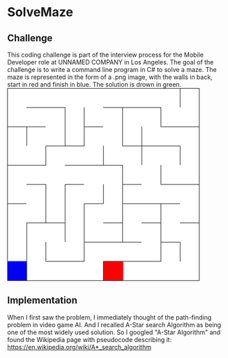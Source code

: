 # SolveMaze

## Challenge
This coding challenge is part of the interview process for the Mobile Developer role at UNNAMED COMPANY in Los Angeles. The goal of the challenge is to write a command line program in C# to solve a maze. The maze is represented in the form of a .png image, with the walls in back, start in red and finish in blue. The solution is drown in green. 
![](Resources/maze1.png)

## Implementation
When I first saw the problem, I immediately thought of the path-finding problem in video game AI. And I recalled A-Star search Algorithm as being one of the most widely used solution. So I googled "A-Star Algorithm" and found the Wikipedia page with pseudocode describing it:
https://en.wikipedia.org/wiki/A*_search_algorithm
